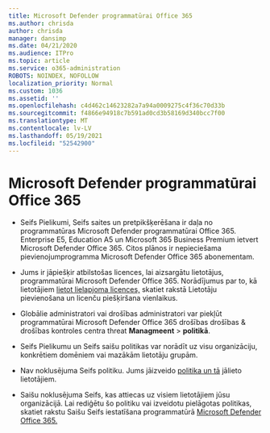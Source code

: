 ```yaml
---
title: Microsoft Defender programmatūrai Office 365
ms.author: chrisda
author: chrisda
manager: dansimp
ms.date: 04/21/2020
ms.audience: ITPro
ms.topic: article
ms.service: o365-administration
ROBOTS: NOINDEX, NOFOLLOW
localization_priority: Normal
ms.custom: 1036
ms.assetid: ''
ms.openlocfilehash: c4d462c14623282a7a94a0009275c4f36c70d33b
ms.sourcegitcommit: f4866e94918c7b591ad0cd3b58169d340bcc7f00
ms.translationtype: MT
ms.contentlocale: lv-LV
ms.lasthandoff: 05/19/2021
ms.locfileid: "52542900"
---
```

# <a name="microsoft-defender-for-office-365"></a>Microsoft Defender programmatūrai Office 365

- Seifs Pielikumi, Seifs saites un pretpikšķerēšana ir daļa no programmatūras Microsoft Defender programmatūrai Office 365. Enterprise E5, Education A5 un Microsoft 365 Business Premium ietvert Microsoft Defender Office 365. Citos plānos ir nepieciešama pievienojumprogramma Microsoft Defender Office 365 abonementam.

- Jums ir jāpiešķir atbilstošas licences, lai aizsargātu lietotājus, programmatūrai Microsoft Defender Office 365. Norādījumus par to, kā lietotājiem [lietot lielapjoma licences,](/microsoft-365/admin/add-users/add-users) skatiet rakstā Lietotāju pievienošana un licenču piešķiršana vienlaikus.

- Globālie administratori vai drošības administratori var piekļūt programmatūrai Microsoft Defender Office 365 drošības drošības & drošības kontroles centra threat **Managmeent** \> **politikā**.

- Seifs Pielikumu un Seifs saišu politikas var norādīt uz visu organizāciju, konkrētiem domēniem vai mazākām lietotāju grupām.

- Nav noklusējuma Seifs politiku. Jums jāizveido [politika un tā](/microsoft-365/security/office-365-security/set-up-atp-safe-attachments-policies) jālieto lietotājiem.

- Saišu noklusējuma Seifs, kas attiecas uz visiem lietotājiem jūsu organizācijā. Lai rediģētu šo politiku vai izveidotu pielāgotas politikas, skatiet rakstu Saišu Seifs iestatīšana programmatūrā [Microsoft Defender Office 365.](/microsoft-365/security/office-365-security/set-up-atp-safe-links-policies)
